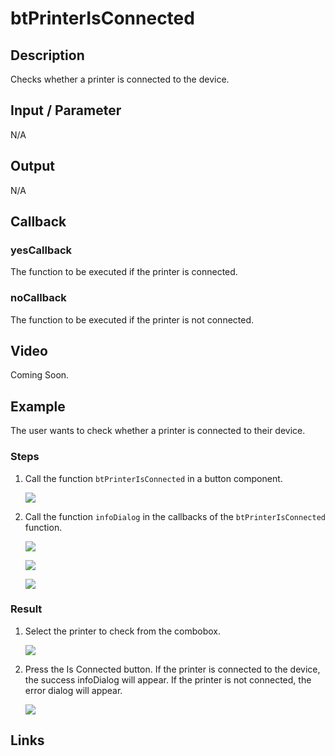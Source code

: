 # btPrinterIsConnected

## Description

Checks whether a printer is connected to the device.

## Input / Parameter

N/A

## Output

N/A

## Callback

### yesCallback

The function to be executed if the printer is connected.

### noCallback

The function to be executed if the printer is not connected.

## Video

Coming Soon.

<!-- Format: [![Video]({image-path}?raw=true)]({url-link}) -->

## Example

The user wants to check whether a printer is connected to their device.

<!-- Share a scenario, like a user requirements. -->

### Steps

1. Call the function `btPrinterIsConnected` in a button component. 

    ![](../btPrinterIsConnected/btPrinterIsConnected-step-1.png?raw=true)

2. Call the function `infoDialog` in the callbacks of the `btPrinterIsConnected` function.

    ![](../btPrinterIsConnected/btPrinterIsConnected-step-2.png?raw=true)

    ![](../btPrinterIsConnected/btPrinterIsConnected-step-3.png?raw=true)

    ![](../btPrinterIsConnected/btPrinterIsConnected-step-4.png?raw=true)

<!-- Show the steps and share some screenshots.

1. .....

Format: ![]({image-path}?raw=true) -->

### Result

1. Select the printer to check from the combobox. 
    
    ![](../btPrinterConnect/btPrinterConnect-result-1.jpg?raw=true)

2. Press the Is Connected button. If the printer is connected to the device, the success infoDialog will appear. If the printer is not connected, the error dialog will appear.

    ![](../btPrinterConnect/btPrinterConnect-result-2.jpg?raw=true)

<!-- Explain the output.

Format: ![]({image-path}?raw=true) -->

## Links
